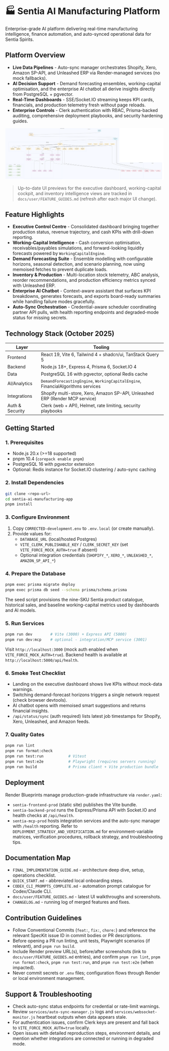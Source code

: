 # 🏭 Sentia AI Manufacturing Platform

Enterprise-grade AI platform delivering real-time manufacturing intelligence, finance automation, and auto-synced operational data for Sentia Spirits.

## Platform Overview

- **Live Data Pipelines** - Auto-sync manager orchestrates Shopify, Xero, Amazon SP-API, and Unleashed ERP via Render-managed services (no mock fallbacks).
- **AI Decision Support** - Demand forecasting ensembles, working-capital optimisation, and the enterprise AI chatbot all derive insights directly from PostgreSQL + pgvector.
- **Real-Time Dashboards** - SSE/Socket.IO streaming keeps KPI cards, financials, and production telemetry fresh without page reloads.
- **Enterprise Controls** - Clerk authentication with RBAC, Prisma-backed auditing, comprehensive deployment playbooks, and security hardening guides.

![Architecture](architecture_diagram.png)

> Up-to-date UI previews for the executive dashboard, working-capital cockpit, and inventory intelligence views are tracked in `docs/user/FEATURE_GUIDES.md` (refresh after each major UI change).

## Feature Highlights

- **Executive Control Centre** - Consolidated dashboard bringing together production status, revenue trajectory, and cash KPIs with drill-down reporting.
- **Working-Capital Intelligence** - Cash conversion optimisation, receivables/payables simulations, and forward-looking liquidity forecasts powered by `WorkingCapitalEngine`.
- **Demand Forecasting Suite** - Ensemble modelling with configurable horizons, seasonal detection, and scenario planning, now using memoised fetches to prevent duplicate loads.
- **Inventory & Production** - Multi-location stock telemetry, ABC analysis, reorder recommendations, and production efficiency metrics synced with Unleashed ERP.
- **Enterprise AI Chatbot** - Context-aware assistant that surfaces KPI breakdowns, generates forecasts, and exports board-ready summaries while handling failure modes gracefully.
- **Auto-Sync Orchestration** - Credential-aware scheduler coordinating partner API pulls, with health reporting endpoints and degraded-mode status for missing secrets.

## Technology Stack (October 2025)

| Layer           | Tooling                                                                         |
| --------------- | ------------------------------------------------------------------------------- |
| Frontend        | React 19, Vite 6, Tailwind 4 + shadcn/ui, TanStack Query 5                      |
| Backend         | Node.js 18+, Express 4, Prisma 6, Socket.IO 4                                   |
| Data            | PostgreSQL 16 with pgvector, optional Redis cache                               |
| AI/Analytics    | `DemandForecastingEngine`, `WorkingCapitalEngine`, FinancialAlgorithms services |
| Integrations    | Shopify multi-store, Xero, Amazon SP-API, Unleashed ERP (Render MCP service)    |
| Auth & Security | Clerk (web + API), Helmet, rate limiting, security playbooks                    |

## Getting Started

### 1. Prerequisites

- Node.js 20.x (>=18 supported)
- pnpm 10.4 (`corepack enable pnpm`)
- PostgreSQL 16 with pgvector extension
- Optional: Redis instance for Socket.IO clustering / auto-sync caching

### 2. Install Dependencies

```bash
git clone <repo-url>
cd sentia-ai-manufacturing-app
pnpm install
```

### 3. Configure Environment

1. Copy `CORRECTED-development.env` to `.env.local` (or create manually).
2. Provide values for:
   - `DATABASE_URL` (local/hosted Postgres)
   - `VITE_CLERK_PUBLISHABLE_KEY` / `CLERK_SECRET_KEY` (set `VITE_FORCE_MOCK_AUTH=true` if absent)
   - Optional integration credentials (`SHOPIFY_*`, `XERO_*`, `UNLEASHED_*`, `AMAZON_SP_API_*`)

### 4. Prepare the Database

```bash
pnpm exec prisma migrate deploy
pnpm exec prisma db seed --schema prisma/schema.prisma
```

The seed script provisions the nine-SKU Sentia product catalogue, historical sales, and baseline working-capital metrics used by dashboards and AI models.

### 5. Run Services

```bash
pnpm run dev        # Vite (3000) + Express API (5000)
pnpm run dev:mcp    # optional - integration/MCP service (3001)
```

Visit `http://localhost:3000` (mock auth enabled when `VITE_FORCE_MOCK_AUTH=true`). Backend health is available at `http://localhost:5000/api/health`.

### 6. Smoke Test Checklist

- Landing on the executive dashboard shows live KPIs without mock-data warnings.
- Switching demand-forecast horizons triggers a single network request (check browser devtools).
- AI chatbot opens with memoised smart suggestions and returns financial insights.
- `/api/status/sync` (auth required) lists latest job timestamps for Shopify, Xero, Unleashed, and Amazon feeds.

### 7. Quality Gates

```bash
pnpm run lint
pnpm run format:check
pnpm run test:run           # Vitest
pnpm run test:e2e           # Playwright (requires servers running)
pnpm run build              # Prisma client + Vite production bundle
```

## Deployment

Render Blueprints manage production-grade infrastructure via `render.yaml`:

- `sentia-frontend-prod` (static site) publishes the Vite bundle.
- `sentia-backend-prod` runs the Express/Prisma API with Socket.IO and health checks at `/api/health`.
- `sentia-mcp-prod` hosts integration services and the auto-sync manager with `/health` reporting.
  Refer to `DEPLOYMENT_STRATEGY_AND_VERIFICATION.md` for environment-variable matrices, verification procedures, rollback strategy, and troubleshooting tips.

## Documentation Map

- `FINAL_IMPLEMENTATION_GUIDE.md` - architecture deep dive, setup, operations checklist.
- `QUICK_START.md` - abbreviated local onboarding steps.
- `CODEX_CLI_PROMPTS_COMPLETE.md` - automation prompt catalogue for Codex/Claude CLI.
- `docs/user/FEATURE_GUIDES.md` - latest UI walkthroughs and screenshots.
- `CHANGELOG.md` - running log of merged features and fixes.

## Contribution Guidelines

- Follow Conventional Commits (`feat:`, `fix:`, `chore:`) and reference the relevant SpecKit issue ID in commit bodies or PR descriptions.
- Before opening a PR run linting, unit tests, Playwright scenarios (if relevant), and `pnpm run build`.
- Include Render preview URL(s), before/after screenshots (link to `docs/user/FEATURE_GUIDES.md` entries), and confirm `pnpm run lint`, `pnpm run format:check`, `pnpm run test:run`, and `pnpm run test:e2e` (when impacted).
- Never commit secrets or `.env` files; configuration flows through Render or local environment management.

## Support & Troubleshooting

- Check auto-sync status endpoints for credential or rate-limit warnings.
- Review `services/auto-sync-manager.js` logs and `services/websocket-monitor.js` heartbeat outputs when data appears stale.
- For authentication issues, confirm Clerk keys are present and fall back to `VITE_FORCE_MOCK_AUTH=true` locally.
- Open issues with detailed reproduction steps, environment details, and mention whether integrations are connected or running in degraded mode.
